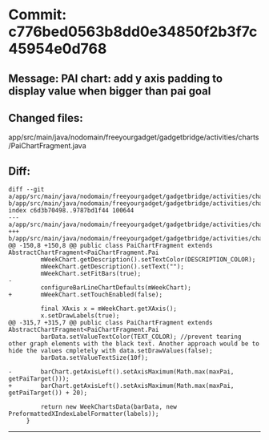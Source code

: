 # Commit: c776bed0563b8dd0e34850f2b3f7c45954e0d768
## Message: PAI chart: add y axis padding to display value when bigger than pai goal
## Changed files:
app/src/main/java/nodomain/freeyourgadget/gadgetbridge/activities/charts/PaiChartFragment.java

## Diff:
```
diff --git a/app/src/main/java/nodomain/freeyourgadget/gadgetbridge/activities/charts/PaiChartFragment.java b/app/src/main/java/nodomain/freeyourgadget/gadgetbridge/activities/charts/PaiChartFragment.java
index c6d3b70498..9787bd1f44 100644
--- a/app/src/main/java/nodomain/freeyourgadget/gadgetbridge/activities/charts/PaiChartFragment.java
+++ b/app/src/main/java/nodomain/freeyourgadget/gadgetbridge/activities/charts/PaiChartFragment.java
@@ -150,8 +150,8 @@ public class PaiChartFragment extends AbstractChartFragment<PaiChartFragment.Pai
         mWeekChart.getDescription().setTextColor(DESCRIPTION_COLOR);
         mWeekChart.getDescription().setText("");
         mWeekChart.setFitBars(true);
-
         configureBarLineChartDefaults(mWeekChart);
+        mWeekChart.setTouchEnabled(false);
 
         final XAxis x = mWeekChart.getXAxis();
         x.setDrawLabels(true);
@@ -315,7 +315,7 @@ public class PaiChartFragment extends AbstractChartFragment<PaiChartFragment.Pai
         barData.setValueTextColor(TEXT_COLOR); //prevent tearing other graph elements with the black text. Another approach would be to hide the values cmpletely with data.setDrawValues(false);
         barData.setValueTextSize(10f);
 
-        barChart.getAxisLeft().setAxisMaximum(Math.max(maxPai, getPaiTarget()));
+        barChart.getAxisLeft().setAxisMaximum(Math.max(maxPai, getPaiTarget()) + 20);
 
         return new WeekChartsData(barData, new PreformattedXIndexLabelFormatter(labels));
     }
```
-----------------------------------
